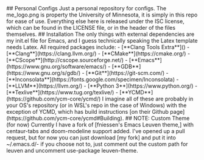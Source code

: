 <!---
 - Copyright (c) 2019 Charlie Burnett <burne251@umn.edu>
 -
 - Permission to use, copy, modify, and distribute this software for any
 - purpose with or without fee is hereby granted, provided that the above
 - copyright notice and this permission notice appear in all copies.
 -
 - THE SOFTWARE IS PROVIDED "AS IS" AND THE AUTHOR DISCLAIMS ALL WARRANTIES
 - WITH REGARD TO THIS SOFTWARE INCLUDING ALL IMPLIED WARRANTIES OF
 - MERCHANTABILITY AND FITNESS. IN NO EVENT SHALL THE AUTHOR BE LIABLE FOR
 - ANY SPECIAL, DIRECT, INDIRECT, OR CONSEQUENTIAL DAMAGES OR ANY DAMAGES
 - WHATSOEVER RESULTING FROM LOSS OF USE, DATA OR PROFITS, WHETHER IN AN
 - ACTION OF CONTRACT, NEGLIGENCE OR OTHER TORTIOUS ACTION, ARISING OUT OF
 - OR IN CONNECTION WITH THE USE OR PERFORMANCE OF THIS SOFTWARE.
---!>
## Personal Configs

Just a personal repository for configs. The me_logo.png is property the
University of Minnesota, it is simply in this repo for ease of use. Everything
else here is released under the ISC license, which can be found in the LICENSE
file, or in the header of the files themselves.

## Installation

The only things with external dependencies are my init.el file for Emacs, and I
guess technically speaking the Latex template needs Latex. All required packages
include:

- [**Clang Tools Extra**]()
- [**Clang**](https://clang.llvm.org/)
- [**CMake**](https://cmake.org/)
- [**CScope**](http://cscope.sourceforge.net/)
- [**Emacs**](https://www.gnu.org/software/emacs/)
- [**GDB**](https://www.gnu.org/s/gdb/)
- [**Git**](https://git-scm.com/)
- [**Inconsolata**](https://fonts.google.com/specimen/Inconsolata)
- [**LLVM**](https://llvm.org/)
- [**Python 3**](https://www.python.org/)
- [**Texlive**](https://www.tug.org/texlive/)
- [**YCMD**](https://github.com/ycm-core/ycmd/)

I imagine all of these are probably in your OS's repository (or in WSL's repo in
the case of Windows) with the exception of YCMD, which has build instructions
[on their Github page](https://github.com/ycm-core/ycmd#Building).

## NOTE: Custom Theme (for now)

Currently I have a fork of [fniessen's Emacs Leuven theme,] with centaur-tabs
and doom-modeline support added. I've opened up a pull request, but for now
you can just download [my fork] and put it into ~/.emacs.d/- if you choose not
to, just comment out the custom path for leuven and uncomment 
use-package leuven-theme.
